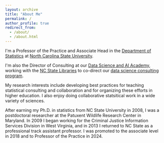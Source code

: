 ```yaml
---
layout: archive
title: "About Me"
permalink: /
author_profile: true
redirect_from: 
  - /about/
  - /about.html
---
```


I'm a Professor of the Practice and Associate Head in the [Department of Statistics](https://statistics.sciences.ncsu.edu/) at [North Carolina State University](https://www.ncsu.edu/). 

I'm also the Director of Consulting at our [Data Science and AI Academy](https://go.ncsu.edu/dsa), working with the [NC State Libraries](https://lib.ncsu.edu) to co-direct our [data science consulting program](https://www.lib.ncsu.edu/services/data-visualization/get-help). 

My research interests include developing best practices for teaching statistical consulting and collaboration and for organizing these efforts in higher education. I also enjoy doing collaborative statsitical work in a wide variety of sciences.

After earning my Ph.D. in statistics from NC State University in 2008, I was a postdoctoral researcher at the Patuxent Wildlife Research Center in Maryland. In 2009 I began working for the Criminal Justice Information Services Division in West Virginia, and in 2013 I returned to NC State as a professional track assistant professor. I was promoted to the associate level in 2018 and to Professor of the Practice in 2024. 
